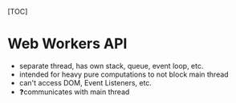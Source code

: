 [TOC]

# Web Workers API

- separate thread, has own stack, queue, event loop, etc.
- intended for heavy pure computations to not block main thread
- can't access DOM, Event Listeners, etc.
- ❓communicates with main thread